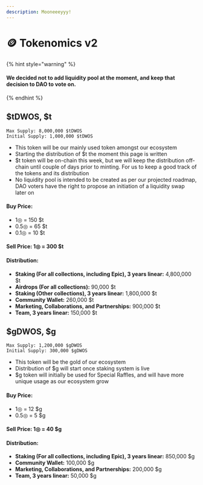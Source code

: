 ```yaml
---
description: Mooneeeyyy!
---
```


# 🪙 Tokenomics v2

{% hint style="warning" %}
#### We decided not to add liquidity pool at the moment, and keep that decision to DAO to vote on.
{% endhint %}

## $tDWOS, $t

```
Max Supply: 8,000,000 $tDWOS
Initial Supply: 1,000,000 $tDWOS
```

* This token will be our mainly used token amongst our ecosystem
* Starting the distribution of $t the moment this page is written
* $t token will be on-chain this week, but we will keep the distribution off-chain until couple of days prior to minting. For us to keep a good track of the tokens and its distribution
* No liquidity pool is intended to be created as per our projected roadmap, DAO voters have the right to propose an initiation of a liquidity swap later on

#### Buy Price:

* 1◎ = 150 $t
* 0.5◎ = 65 $t
* 0.1◎ = 10 $t

#### Sell Price: 1◎ = 300 $t

#### Distribution:

* **Staking (For all collections, including Epic), 3 years linear:** 4,800,000 $t
* **Airdrops (For all collections):** 90,000 $t
* **Staking (Other collections), 3 years linear:** 1,800,000 $t
* **Community Wallet:** 260,000 $t
* **Marketing, Collaborations, and Partnerships:** 900,000 $t
* **Team, 3 years linear:** 150,000 $t

## $gDWOS, $g

```
Max Supply: 1,200,000 $gDWOS
Initial Supply: 300,000 $gDWOS
```

* This token will be the gold of our ecosystem
* Distribution of $g will start once staking system is live
* $g token will initially be used for Special Raffles, and will have more unique usage as our ecosystem grow

#### Buy Price:

* 1◎ = 12 $g
* 0.5◎ = 5 $g

#### Sell Price: 1◎ = 40 $g

#### Distribution:

* **Staking (For all collections, including Epic), 3 years linear:** 850,000 $g
* **Community Wallet:** 100,000 $g
* **Marketing, Collaborations, and Partnerships:** 200,000 $g
* **Team, 3 years linear:** 50,000 $g
